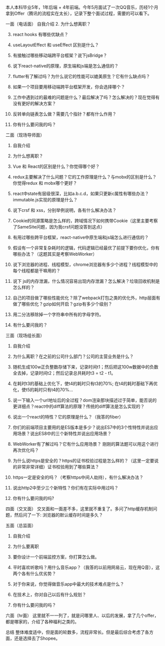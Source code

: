 本人本科毕业5年，1年后端 + 4年前端。今年5月面试了一次QQ音乐，历经1个月拿到Offer（腾讯的流程实在太长），记录下整个面试过程，需要的可以看下。

一面（电话面）
自我介绍
2. 为什么想离职？

3. react hooks 有哪些优缺点？

4. useLayoutEffect 和 useEffect 区别是什么？

5. 有接触过哪些移动端跨平台框架？说下jsBridge？

6. 说下react-native的原理，原生端和js端是怎么通信的？

7. flutter有了解过吗？为什么说它的性能可以媲美原生？它有什么缺点吗？

8. 如果一个项目要用移动端跨平台框架开发，你会选择哪个？

9. 工作中遇到过的最难的问题是什么？最后解决了吗？怎么解决的？现在觉得有没有更好的解决方案？
<!-- to -->
10. 反转单向链表怎么做？需要几个指针？都有什么作用？

11. 你有什么要问我的吗？



二面（现场导师面）
1. 自我介绍

2. 为什么想离职？

3. Vue 和 React的区别是什么？你觉得哪个好？
<!-- todo -->
4. redux主要解决了什么问题？它的工作原理是什么？与mobx的区别是什么？你觉得redux 和 mobx哪个更好？

5. react中state有层级很深，比如a.b.c.d，如果只更新c属性有哪些办法？immutable.js实现的原理是什么？

6. 说下crsf 和 xss，分别举例说明，各有什么解决办法？

7. Cookie的同源策略是怎么样的，跨域情况下如何携带Cookie（这里主要考察了SameSite问题，因为我crsf问题没答到这点）

8. 有用过哪些跨平台框架，react-native中原生端和js端怎么进行通信的？

9. 假设有一个非常复杂耗时的逻辑，代码逻辑已经最优了前提下要你优化，你有哪些办法？（这题其实是考察WebWorker）

10. 说下浏览器的进程、线程模型，chrome浏览器有多少个进程？线程模型中的每个线程都是干嘛用的？

11. 说下 js的内存泄漏，什么情况容易出现内存泄漏？怎么解决？垃圾回收机制是怎么样的？
<!-- todo -->
12. 自己的项目做了哪些性能优化？除了webpack打包之类的优化外，http层面有做了哪些优化？gzip如何开启？gzip有多少个级别？

13. 用二分法移除掉一个字符串中所有的字母字符。

14. 有什么要问我的？



三面（现场组长面）
1. 自我介绍

2. 为什么离职？在之前的公司什么部门？公司的主营业务是什么？

3. 随机生成100w正负整数存储下来，记录时间t1；然后把这100w数据中的负数全去掉，记录时间t2；然后记录总共耗时t3 = t2 - t1。

4. 在耗时t3的基础上优化下，使t4的耗时只有t3的70%; 在t4的耗时基础下再优化，使t5的耗时只有t4的70%...

5. 说一下输入一个url地址后的全过程？dom渲染那块描述过于简单，能否说的更详细点？react中的diff算法的原理？传统的diff算法是怎么实现的？

6. 说出一个react的特性？它的原理是什么？（我答的fiber）

7. 你们的前端项目主要用的是ES版本是多少？说出ES7中的3个性特性并说出应用场景？说出ES8中的三个新特性并说出应用场景？

8. WebWorker有了解过吗？它有什么应用场景？ 刚刚的算法题可以用这个进行再次优化吗？

9. 为什么说https是安全的？https的证书校验过程是怎么样的？（这里一定要说的非常非常详细）证书校验用到了哪些算法？
<!-- todo -->
10. https一定是安全的吗？（考察https中间人劫持），有什么解决办法？

11. 说出http2中至少三个新特性？你们有在实际中用过吗？

12. 你有什么要问我的吗?



四面（交叉面）
交叉面和一面差不多，这里就不重复了。多问了http缓存机制问题，然后问了一下: 浏览器的默认缓存时间是多久？



五面（总监面）
1. 自我介绍

2. 为什么要离职

3. 要你设计一个前端监控方案，你打算怎么做。

4. 平时喜欢听歌吗？用什么音乐app？（我答的以前用网易云，现在用Q音），这两个各有什么优劣势？

5. 对于你来说，你觉得做音乐app中最大的技术难点是什么？

6. 在技术上，你对自己以后有什么规划？

7. 你有什么要问我的吗？



六面（hr面）
这里就不一一列了，就是问哪里人、以后的发展，拿了几个offer，都是哪家的，介绍了各种福利之类的。



总结
整体难度适中，但是面的轮数多，流程非常长。但是最后综合考虑了各方面，还是选择去了Shopee。